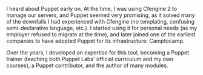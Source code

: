 I heard about Puppet early on. At the time, I was using Cfengine 2 to manage our servers, and Puppet seemed very promising, as it solved many of the downfalls I had experienced with Cfengine (no templating, confusing semi-declarative language, etc.). I started using it for personal needs (as my employer refused to migrate at the time), and later joined one of the earliest companies to have adopted Puppet for its infrastructure: Camptocamp.

Over the years, I developed an expertise for this tool, becoming a Puppet trainer (teaching both Puppet Labs' official curriculum and my own courses), a Puppet contributor, and the author of many modules.
